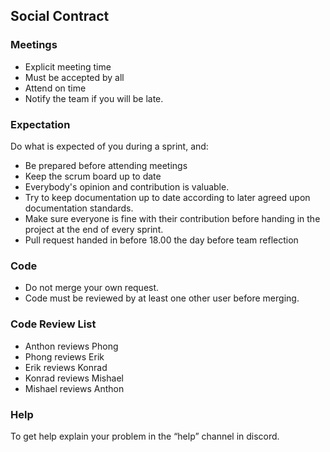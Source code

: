 ## Social Contract
### Meetings
* Explicit meeting time
* Must be accepted by all
* Attend on time
* Notify the team if you will be late.

### Expectation
Do what is expected of you during a sprint, and:
- Be prepared before attending meetings
- Keep the scrum board up to date
- Everybody's opinion and contribution is valuable.
- Try to keep documentation up to date according to later agreed upon documentation standards.
- Make sure everyone is fine with their contribution before handing in the project at the end of every sprint.
- Pull request handed in before 18.00 the day before team reflection

### Code
* Do not merge your own request.
* Code must be reviewed by at least one other user before merging.

### Code Review List 
- Anthon reviews Phong
- Phong reviews Erik
- Erik reviews Konrad
- Konrad reviews Mishael
- Mishael reviews Anthon

### Help
To get help explain your problem in the “help” channel in discord.
